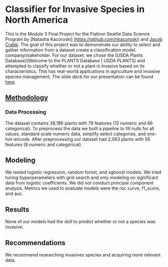 # Classifier for Invasive Species in North America

This is the Module 3 Final Project for the Flatiron Seattle Data Science Program by [Natasha Kacoroski]
(https://github.com/nkacoroski) and [Jacob Crabb](https://github.com/AlludedCrabb). The goal of this project was to 
demonstrate our ability to select and gather information from a dataset create a classification model.
company/stakeholder. For our dataset, we chose the [USDA Plants Database](Welcome to the PLANTS Database | USDA PLANTS) and
attempted to classify whether or not a plant is invasive based on its characteristics. This has real-world applications in
agriculture and invasive species management. The slide deck for our presentation can be found [here](slide_presentation.pdf).

## [Methodology](student.ipynb)
### Data Processing
The dataset contains 38,186 plants with 78 features (12 numeric and 66 categorical). To preprocess the data we built a
pipeline to fill nulls for all values, standard scale numeric data, simplify select categories, and one-hot-encode. After
preprocessing our dataset had 2,063 plants with 56 features (8 numeric and categorical).

## Modeling
We tested logistic regression, random forest, and xgboost models. We tried tuning hyperperameters with grid search and only
modeling on significant data from logistic coefficients. We did not conduct principal component analysis. Metrics we used
to evaluate models were the roc curve, f1_score, and auc.

## Results
None of our models had the skill to predict whether or not a species was invasive. 

## Recommendations
We recommend researching invasives species and acquiring more relevant data.
